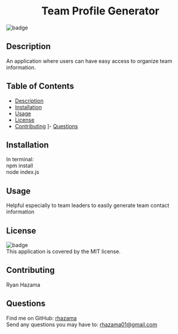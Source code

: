 
<h1 align="center">Team Profile Generator </h1>

![badge](https://img.shields.io/badge/license-MIT-brightgreen)<br />
## Description
An application where users can have easy access to organize team information.

## Table of Contents
- [Description](#description)
- [Installation](#installation)
- [Usage](#usage)
- [License](#license)
- [Contributing](#contributing)
]- [Questions](#questions)
## Installation
In terminal: <br />
npm install <br />
node index.js
## Usage
Helpful especially to team leaders to easily generate team contact information
## License
![badge](https://img.shields.io/badge/license-MIT-brightgreen)
<br />
This application is covered by the MIT license.
## Contributing
Ryan Hazama
## Questions
Find me on GitHub: [rhazama](https://github.com/rhazama)<br />
Send any questions you may have to: rhazama01@gmail.com<br />
    

